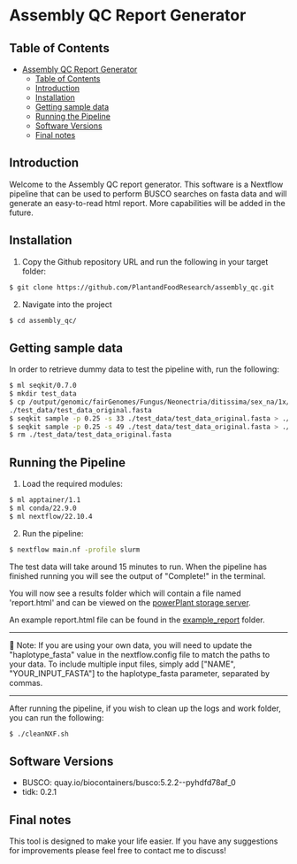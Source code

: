 # Assembly QC Report Generator

## Table of Contents

- [Assembly QC Report Generator](#assembly-qc-report-generator)
  - [Table of Contents](#table-of-contents)
  - [Introduction](#introduction)
  - [Installation](#installation)
  - [Getting sample data](#getting-sample-data)
  - [Running the Pipeline](#running-the-pipeline)
  - [Software Versions](#software-versions)
  - [Final notes](#final-notes)

## Introduction

Welcome to the Assembly QC report generator. This software is a Nextflow pipeline that can be used to perform BUSCO searches on fasta data and will generate an easy-to-read html report. More capabilities will be added in the future.

## Installation

1. Copy the Github repository URL and run the following in your target folder:

```bash
$ git clone https://github.com/PlantandFoodResearch/assembly_qc.git
```

2. Navigate into the project

```bash
$ cd assembly_qc/
```

## Getting sample data

In order to retrieve dummy data to test the pipeline with, run the following:

```bash
$ ml seqkit/0.7.0
$ mkdir test_data
$ cp /output/genomic/fairGenomes/Fungus/Neonectria/ditissima/sex_na/1x/assembly_rs324p/v1/Nd324_canupilon_all.sorted.renamed.fasta \
./test_data/test_data_original.fasta
$ seqkit sample -p 0.25 -s 33 ./test_data/test_data_original.fasta > ./test_data/test_data1.fasta
$ seqkit sample -p 0.25 -s 49 ./test_data/test_data_original.fasta > ./test_data/test_data2.fasta
$ rm ./test_data/test_data_original.fasta
```

## Running the Pipeline

1. Load the required modules:

```bash
$ ml apptainer/1.1
$ ml conda/22.9.0
$ ml nextflow/22.10.4
```

2. Run the pipeline:

```bash
$ nextflow main.nf -profile slurm
```

The test data will take around 15 minutes to run. When the pipeline has finished running you will see the output of "Complete!" in the terminal.

You will now see a results folder which will contain a file named 'report.html' and can be viewed on the [powerPlant storage server](https://storage.powerplant.pfr.co.nz).

An example report.html file can be found in the [example_report](./example_report/) folder.

---

:memo: Note: If you are using your own data, you will need to update the "haplotype_fasta" value in the nextflow.config file to match the paths to your data. To include multiple input files, simply add ["NAME", "YOUR_INPUT_FASTA"] to the haplotype_fasta parameter, separated by commas.

---

After running the pipeline, if you wish to clean up the logs and work folder, you can run the following:

```bash
$ ./cleanNXF.sh
```

## Software Versions

- BUSCO: quay.io/biocontainers/busco:5.2.2--pyhdfd78af_0
- tidk: 0.2.1

## Final notes

This tool is designed to make your life easier. If you have any suggestions for improvements please feel free to contact me to discuss!
